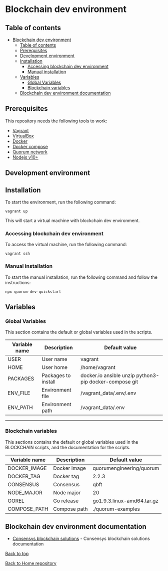 # Blockchain dev environment

## Table of contents

- [Blockchain dev environment](#blockchain-dev-environment)
	- [Table of contents](#table-of-contents)
	- [Prerequisites](#prerequisites)
	- [Development environment](#development-environment)
	- [Installation](#installation)
		- [Accessing blockchain dev environment](#accessing-blockchain-dev-environment)
		- [Manual installation](#manual-installation)
	- [Variables](#variables)
		- [Global Variables](#global-variables)
		- [Blockchain variables](#blockchain-variables)
	- [Blockchain dev environment documentation](#blockchain-dev-environment-documentation)

## Prerequisites

This repository needs the following tools to work:

- [Vagrant](https://www.vagrantup.com/)
- [VirtualBox](https://www.virtualbox.org/)
- [Docker](https://www.docker.com/)
- [Docker compose](https://docs.docker.com/compose/)
- [Quorum network](https://consensys.net/quorum/)
- [Nodejs v10+](https://nodejs.org/en/)

## Development environment

## Installation

To start the environment, run the following command:

```vagrant up```

This will start a virtual machine with blockchain dev environment.

### Accessing blockchain dev environment

To access the virtual machine, run the following command:

```vagrant ssh```

### Manual installation

To start the manual installation, run the following command and follow the instructions:

```npx quorum-dev-quickstart```

## Variables

### Global Variables

This section contains the default or global variables used in the scripts.

| Variable name | Description | Default value |
| --- | --- | --- |
| USER | User name | vagrant |
| HOME | User home | /home/vagrant |
| PACKAGES | Packages to install | docker.io ansible unzip python3-pip docker-compose git |
| ENV_FILE | Environment file | /vagrant_data/.env/.env |
| ENV_PATH | Environment path | /vagrant_data/.env |

---

### Blockchain variables

This sections contains the default or global variables used in the BLOCKCHAIN scripts, and the documentation for the scripts.

| Variable name | Description | Default value |
| --- | --- | --- |
| DOCKER_IMAGE | Docker image | quorumengineering/quorum |
| DOCKER_TAG | Docker tag | 2.2.3 |
| CONSENSUS | Consensus | qbft |
| NODE_MAJOR | Node major | 20 |
| GOREL | Go release | go1.9.3.linux-amd64.tar.gz |
| COMPOSE_PATH | Compose path | ./quorum-examples |

## Blockchain dev environment documentation

- [Consensys blockchain solutions](https://consensys.net/docs/) - Consensys blockchain solutions documentation

[Back to top](#blockchain-dev-environment)

[Back to Home repository](../README.md)